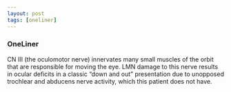 ```yaml
---
layout: post
tags: [oneliner]
---
```



### OneLiner

CN III (the oculomotor nerve) innervates many small muscles of the orbit that are responsible for moving the eye. LMN damage to this nerve results in ocular deficits in a classic “down and out” presentation due to unopposed trochlear and abducens nerve activity, which this patient does not have.
